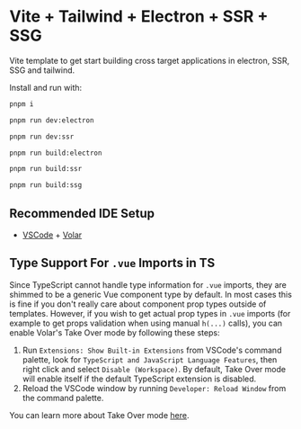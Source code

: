 # Vite + Tailwind + Electron + SSR + SSG

Vite template to get start building cross target applications in electron, SSR, SSG and tailwind.

Install and run with:

```bash
pnpm i
```

```bash
pnpm run dev:electron
```

```bash
pnpm run dev:ssr
```

```bash
pnpm run build:electron
```

```bash
pnpm run build:ssr
```

```bash
pnpm run build:ssg
```

## Recommended IDE Setup

- [VSCode](https://code.visualstudio.com/) + [Volar](https://marketplace.visualstudio.com/items?itemName=johnsoncodehk.volar)

## Type Support For `.vue` Imports in TS

Since TypeScript cannot handle type information for `.vue` imports, they are shimmed to be a generic Vue component type by default. In most cases this is fine if you don't really care about component prop types outside of templates. However, if you wish to get actual prop types in `.vue` imports (for example to get props validation when using manual `h(...)` calls), you can enable Volar's Take Over mode by following these steps:

1. Run `Extensions: Show Built-in Extensions` from VSCode's command palette, look for `TypeScript and JavaScript Language Features`, then right click and select `Disable (Workspace)`. By default, Take Over mode will enable itself if the default TypeScript extension is disabled.
2. Reload the VSCode window by running `Developer: Reload Window` from the command palette.

You can learn more about Take Over mode [here](https://github.com/johnsoncodehk/volar/discussions/471).
